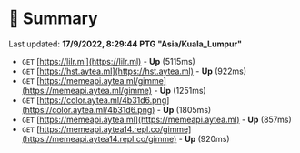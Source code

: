 # 📖 Summary
Last updated: **17/9/2022, 8:29:44 PTG "Asia/Kuala_Lumpur"**

- `GET` [https://lilr.ml](https://lilr.ml) - **Up** (5115ms)
- `GET` [https://hst.aytea.ml](https://hst.aytea.ml) - **Up** (922ms)
- `GET` [https://memeapi.aytea.ml/gimme](https://memeapi.aytea.ml/gimme) - **Up** (1251ms)
- `GET` [https://color.aytea.ml/4b31d6.png](https://color.aytea.ml/4b31d6.png) - **Up** (1805ms)
- `GET` [https://memeapi.aytea.ml](https://memeapi.aytea.ml) - **Up** (857ms)
- `GET` [https://memeapi.aytea14.repl.co/gimme](https://memeapi.aytea14.repl.co/gimme) - **Up** (920ms)
